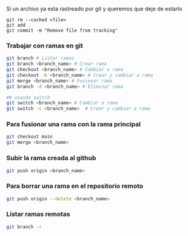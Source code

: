 Si un archivo ya esta rastreado por git y queremos que deje de estarlo

```
git rm --cached <file>
git add .
git commit -m "Remove file from tracking"
```

### Trabajar con ramas en git

```bash
git branch # Listar ramas
git branch <branch_name> # Crear rama
git checkout <branch_name> # Cambiar a rama
git checkout -b <branch_name> # Crear y cambiar a rama
git merge <branch_name> # Fusionar rama
git branch -d <branch_name> # Eliminar rama

## usando switch
git switch <branch_name> # Cambiar a rama
git switch -c <branch_name>  # Crear y cambiar a rama
```



### Para fusionar una rama con la rama principal

```bash
git checkout main
git merge <branch_name>
```

### Subir la rama creada al github

```bash
git push origin <branch_name>
```

### Para borrar una rama en el repositorio remoto

```bash
git push origin --delete <branch_name>
```

### Listar ramas remotas

```bash
git branch -r
```
